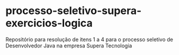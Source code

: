 # processo-seletivo-supera-exercicios-logica
Repositório para resolução de itens 1 a 4 para o processo seletivo de Desenvolvedor Java na empresa Supera Tecnologia
